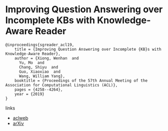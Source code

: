 # Improving Question Answering over Incomplete KBs with Knowledge-Aware Reader

```
@inproceedings{sgreader_acl19,
    title = {Improving Question Answering over Incomplete {KB}s with Knowledge-Aware Reader},
    author = {Xiong, Wenhan  and
      Yu, Mo  and
      Chang, Shiyu  and
      Guo, Xiaoxiao  and
      Wang, William Yang},
    booktitle = {Proceedings of the 57th Annual Meeting of the Association for Computational Linguistics (ACL)},
    pages = {4258--4264},
    year = {2019}
}
```

links
- [aclweb](https://www.aclweb.org/anthology/P19-1417/)
- [arXiv](https://arxiv.org/abs/1905.07098)
